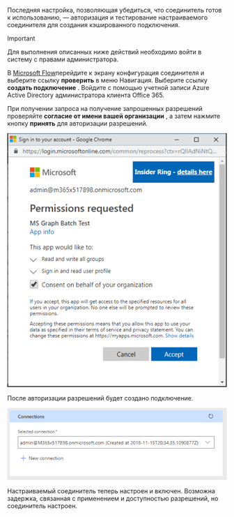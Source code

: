 <!-- markdownlint-disable MD002 MD041 -->

Последняя настройка, позволяющая убедиться, что соединитель готов к использованию, — авторизация и тестирование настраиваемого соединителя для создания кэшированного подключения.

> [!IMPORTANT]
> Для выполнения описанных ниже действий необходимо войти в систему с правами администратора.

В [Microsoft Flow](https://flow.microsoft.com)перейдите к экрану конфигурация соединителя и выберите ссылку **проверить** в меню Навигация. Выберите ссылку **создать подключение** . Войдите с помощью учетной записи Azure Active Directory администратора клиента Office 365.

При получении запроса на получение запрошенных разрешений проверяйте **согласие от имени вашей организации** , а затем нажмите кнопку **принять** для авторизации разрешений.

![Снимок экрана с запросом разрешений](./images/flow-conn8.png)

После авторизации разрешений будет создано подключение.

![Снимок экрана созданного подключения в Microsoft Flow](./images/flow-conn9.png)

Настраиваемый соединитель теперь настроен и включен. Возможна задержка, связанная с применением и доступностью разрешений, но соединитель настроен.
